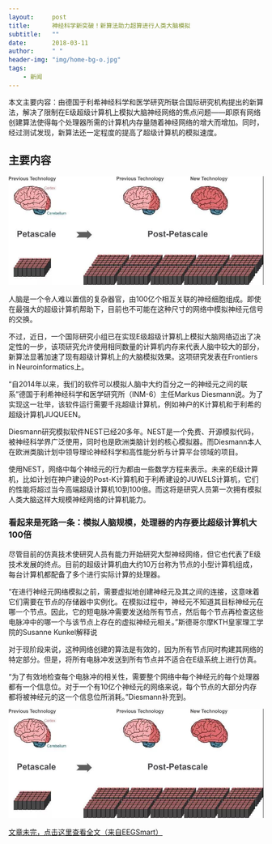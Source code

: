 ```yaml
---
layout:     post
title:      神经科学新突破！新算法助力超算进行人类大脑模拟
subtitle:   ""
date:       2018-03-11
author:     " "
header-img: "img/home-bg-o.jpg"
tags:
    - 新闻
---
```


本文主要内容：由德国于利希神经科学和医学研究所联合国际研究机构提出的新算法，解决了限制在E级超级计算机上模拟大脑神经网络的焦点问题——即原有网络创建算法使得每个处理器所需的计算机内存量随着神经网络的增大而增加。同时，经过测试发现，新算法还一定程度的提高了超级计算机的模拟速度。

<!-- more -->




## 主要内容

![images](/images/AI/2018-3-11-moni.jpg)

人脑是一个令人难以置信的复杂器官，由100亿个相互关联的神经细胞组成。即使在最强大的超级计算机帮助下，目前也不可能在这种尺寸的网络中模拟神经元信号的交换。

不过，近日，一个国际研究小组已在实现E级超级计算机上模拟大脑网络迈出了决定性的一步，该项研究允许使用相同数量的计算机内存来代表人脑中较大的部分，新算法显著加速了现有超级计算机上的大脑模拟效果。这项研究发表在Frontiers in Neuroinformatics上。

“自2014年以来，我们的软件可以模拟人脑中大约百分之一的神经元之间的联系”德国于利希神经科学和医学研究所（INM-6）主任Markus Diesmann说。为了实现这一壮举，该软件运行需要千兆超级计算机，例如神户的K计算机和于利希的超级计算机JUQUEEN。

Diesmann研究模拟软件NEST已经20多年。NEST是一个免费、开源模拟代码，被神经科学界广泛使用，同时也是欧洲类脑计划的核心模拟器。而Diesmann本人在欧洲类脑计划中领导理论神经科学和高性能分析与计算平台领域的项目。

使用NEST，网络中每个神经元的行为都由一些数学方程来表示。未来的E级计算机，比如计划在神户建设的Post-K计算机和于利希建设的JUWELS计算机，它们的性能将超过当今高端超级计算机10到100倍。而这将是研究人员第一次拥有模拟人类大脑这样大规模神经网络的计算机能力。

### 看起来是死路一条：模拟人脑规模，处理器的内存要比超级计算机大100倍

尽管目前的仿真技术使研究人员有能力开始研究大型神经网络，但它也代表了E级技术发展的终点。目前的超级计算机由大约10万台称为节点的小型计算机组成，每台计算机都配备了多个进行实际计算的处理器。

“在进行神经元网络模拟之前，需要虚拟地创建神经元及其之间的连接，这意味着它们需要在节点的存储器中实例化。在模拟过程中，神经元不知道其目标神经元在哪一个节点。因此，它的短电脉冲需要发送给所有节点，然后每个节点再检查这些电脉冲中的哪一个与该节点上存在的虚拟神经元相关。”斯德哥尔摩KTH皇家理工学院的Susanne Kunkel解释说

对于现阶段来说，这种网络创建的算法是有效的，因为所有节点同时构建其网络的特定部分。但是，将所有电脉冲发送到所有节点并不适合在E级系统上进行仿真。

“为了有效地检查每个电脉冲的相关性，需要整个网络中每个神经元的每个处理器都有一个信息位。对于一个有10亿个神经元的网络来说，每个节点的大部分内存都将被神经元的这一个信息位所消耗。”Diesmann补充到。

![images](/images/AI/2018-3-11-moni.jpg)

[文章未完，点击这里查看全文（来自EEGSmart）](http://mp.weixin.qq.com/s/1MeVNrQeVm24sCyKOtrsPQ)